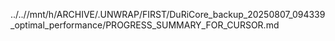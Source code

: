 ../..//mnt/h/ARCHIVE/.UNWRAP/FIRST/DuRiCore_backup_20250807_094339_optimal_performance/PROGRESS_SUMMARY_FOR_CURSOR.md